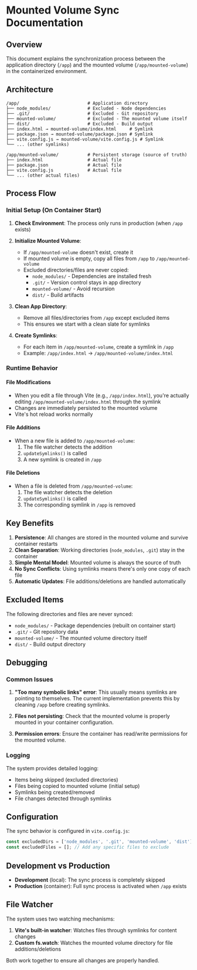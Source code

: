 # Mounted Volume Sync Documentation

## Overview
This document explains the synchronization process between the application directory (`/app`) and the mounted volume (`/app/mounted-volume`) in the containerized environment.

## Architecture

```
/app/                          # Application directory
├── node_modules/              # Excluded - Node dependencies
├── .git/                      # Excluded - Git repository
├── mounted-volume/            # Excluded - The mounted volume itself
├── dist/                      # Excluded - Build output
├── index.html → mounted-volume/index.html     # Symlink
├── package.json → mounted-volume/package.json # Symlink
├── vite.config.js → mounted-volume/vite.config.js # Symlink
└── ... (other symlinks)

/app/mounted-volume/           # Persistent storage (source of truth)
├── index.html                 # Actual file
├── package.json               # Actual file
├── vite.config.js             # Actual file
└── ... (other actual files)
```

## Process Flow

### Initial Setup (On Container Start)

1. **Check Environment**: The process only runs in production (when `/app` exists)

2. **Initialize Mounted Volume**:
   - If `/app/mounted-volume` doesn't exist, create it
   - If mounted volume is empty, copy all files from `/app` to `/app/mounted-volume`
   - Excluded directories/files are never copied:
     - `node_modules/` - Dependencies are installed fresh
     - `.git/` - Version control stays in app directory
     - `mounted-volume/` - Avoid recursion
     - `dist/` - Build artifacts

3. **Clean App Directory**:
   - Remove all files/directories from `/app` except excluded items
   - This ensures we start with a clean slate for symlinks

4. **Create Symlinks**:
   - For each item in `/app/mounted-volume`, create a symlink in `/app`
   - Example: `/app/index.html` → `/app/mounted-volume/index.html`

### Runtime Behavior

#### File Modifications
- When you edit a file through Vite (e.g., `/app/index.html`), you're actually editing `/app/mounted-volume/index.html` through the symlink
- Changes are immediately persisted to the mounted volume
- Vite's hot reload works normally

#### File Additions
- When a new file is added to `/app/mounted-volume`:
  1. The file watcher detects the addition
  2. `updateSymlinks()` is called
  3. A new symlink is created in `/app`

#### File Deletions
- When a file is deleted from `/app/mounted-volume`:
  1. The file watcher detects the deletion
  2. `updateSymlinks()` is called
  3. The corresponding symlink in `/app` is removed

## Key Benefits

1. **Persistence**: All changes are stored in the mounted volume and survive container restarts
2. **Clean Separation**: Working directories (`node_modules`, `.git`) stay in the container
3. **Simple Mental Model**: Mounted volume is always the source of truth
4. **No Sync Conflicts**: Using symlinks means there's only one copy of each file
5. **Automatic Updates**: File additions/deletions are handled automatically

## Excluded Items

The following directories and files are never synced:
- `node_modules/` - Package dependencies (rebuilt on container start)
- `.git/` - Git repository data
- `mounted-volume/` - The mounted volume directory itself
- `dist/` - Build output directory

## Debugging

### Common Issues

1. **"Too many symbolic links" error**: This usually means symlinks are pointing to themselves. The current implementation prevents this by cleaning `/app` before creating symlinks.

2. **Files not persisting**: Check that the mounted volume is properly mounted in your container configuration.

3. **Permission errors**: Ensure the container has read/write permissions for the mounted volume.

### Logging

The system provides detailed logging:
- Items being skipped (excluded directories)
- Files being copied to mounted volume (initial setup)
- Symlinks being created/removed
- File changes detected through symlinks

## Configuration

The sync behavior is configured in `vite.config.js`:

```javascript
const excludedDirs = ['node_modules', '.git', 'mounted-volume', 'dist'];
const excludedFiles = []; // Add any specific files to exclude
```

## Development vs Production

- **Development** (local): The sync process is completely skipped
- **Production** (container): Full sync process is activated when `/app` exists

## File Watcher

The system uses two watching mechanisms:
1. **Vite's built-in watcher**: Watches files through symlinks for content changes
2. **Custom fs.watch**: Watches the mounted volume directory for file additions/deletions

Both work together to ensure all changes are properly handled.